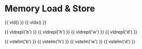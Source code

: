 # Memory Load & Store

{{ vld() }}
{{ vldx() }}

{{ vldrepl('b') }}
{{ vldrepl('h') }}
{{ vldrepl('w') }}
{{ vldrepl('d') }}

{{ vstelm('b') }}
{{ vstelm('h') }}
{{ vstelm('w') }}
{{ vstelm('d') }}
